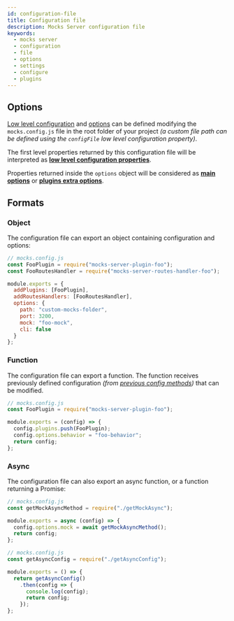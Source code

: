 ```yaml
---
id: configuration-file
title: Configuration file
description: Mocks Server configuration file
keywords:
  - mocks server
  - configuration
  - file
  - options
  - settings
  - configure
  - plugins
---
```


## Options

[Low level configuration](configuration-options.md#low-level-configuration) and [options](configuration-options.md#main-options) can be defined modifying the `mocks.config.js` file in the root folder of your project _(a custom file path can be defined using the `configFile` low level configuration property)_.

The first level properties returned by this configuration file will be interpreted as __[low level configuration properties](configuration-options.md#low-level-configuration)__.

Properties returned inside the `options` object will be considered as __[main options](configuration-options.md#main-options)__ or __[plugins extra options](configuration-options.md#plugins-extra-options)__.

## Formats

### Object

The configuration file can export an object containing configuration and options:

```javascript
// mocks.config.js
const FooPlugin = require("mocks-server-plugin-foo");
const FooRoutesHandler = require("mocks-server-routes-handler-foo");

module.exports = {
  addPlugins: [FooPlugin],
  addRoutesHandlers: [FooRoutesHandler],
  options: {
    path: "custom-mocks-folder",
    port: 3200,
    mock: "foo-mock",
    cli: false
  }
};
```

### Function

The configuration file can export a function. The function receives previously defined configuration _(from [previous config methods](configuration-options.md))_ that can be modified.

```javascript
// mocks.config.js
const FooPlugin = require("mocks-server-plugin-foo");

module.exports = (config) => {
  config.plugins.push(FooPlugin);
  config.options.behavior = "foo-behavior";
  return config;
};
```

### Async

The configuration file can also export an async function, or a function returning a Promise:

```javascript
// mocks.config.js
const getMockAsyncMethod = require("./getMockAsync");

module.exports = async (config) => {
  config.options.mock = await getMockAsyncMethod();
  return config;
};
```

```javascript
// mocks.config.js
const getAsyncConfig = require("./getAsyncConfig");

module.exports = () => {
  return getAsyncConfig()
    .then(config => {
      console.log(config);
      return config;
    });
};
```

